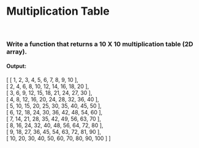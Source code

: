 <h1>Multiplication Table</h1><br />
<h3>Write a function that returns a 10 X 10 multiplication table (2D array).</h3>

<h4>Output:</h4>

<p>
[ [ 1, 2, 3, 4, 5, 6, 7, 8, 9, 10 ], <br />
  [ 2, 4, 6, 8, 10, 12, 14, 16, 18, 20 ], <br />
  [ 3, 6, 9, 12, 15, 18, 21, 24, 27, 30 ], <br />
  [ 4, 8, 12, 16, 20, 24, 28, 32, 36, 40 ], <br />
  [ 5, 10, 15, 20, 25, 30, 35, 40, 45, 50 ], <br />
  [ 6, 12, 18, 24, 30, 36, 42, 48, 54, 60 ], <br />
  [ 7, 14, 21, 28, 35, 42, 49, 56, 63, 70 ], <br />
  [ 8, 16, 24, 32, 40, 48, 56, 64, 72, 80 ], <br />
  [ 9, 18, 27, 36, 45, 54, 63, 72, 81, 90 ], <br />
  [ 10, 20, 30, 40, 50, 60, 70, 80, 90, 100 ] ]
</p>